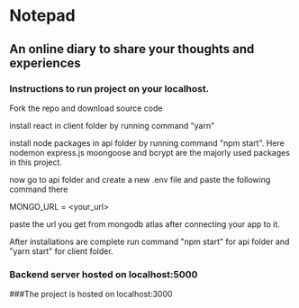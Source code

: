 # Notepad

## An online diary to share your thoughts and experiences

### Instructions to run project on your localhost.

Fork the repo and download source code

install react in client folder by running command "yarn"

install node packages in api folder by running command "npm start". Here nodemon express.js moongoose and bcrypt are the majorly used packages in this project.

now go to api folder and create a new .env file and paste the following command there

MONGO_URL = <your_url>

paste the url you get from mongodb atlas after connecting your app to it.

After installations are complete run command "npm start" for api folder and "yarn start" for client folder.

### Backend server hosted on localhost:5000

###The project is hosted on localhost:3000



